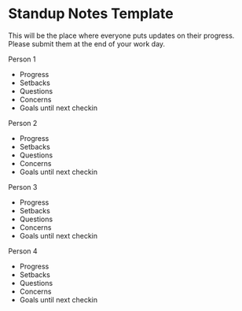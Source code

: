 # Standup Notes Template

This will be the place where everyone puts updates on their progress. Please submit them at the end of your work day.

Person 1
- Progress
- Setbacks
- Questions
- Concerns
- Goals until next checkin


Person 2
- Progress
- Setbacks
- Questions
- Concerns
- Goals until next checkin


Person 3
- Progress
- Setbacks
- Questions
- Concerns
- Goals until next checkin


Person 4
- Progress
- Setbacks
- Questions
- Concerns
- Goals until next checkin